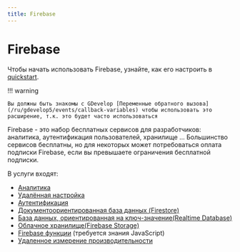 ```yaml
---
title: Firebase
---
```

# Firebase

Чтобы начать использовать Firebase, узнайте, как его настроить в [quickstart](/ru/gdevelop5/all-features/firebase/quickstart).

!!! warning

    Вы должны быть знакомы с GDevelop [Переменные обратного вызова](/ru/gdevelop5/events/callback-variables) чтобы использовать это расширение, т.к. это будет часто использоваться

Firebase - это набор бесплатных сервисов для разработчиков: аналитика, аутентификация пользователей, хранилище ... Большинство сервисов бесплатны, но для некоторых может потребоваться оплата подписки Firebase, если вы превышаете ограничения бесплатной подписки.

В услуги входят:

  *  [Аналитика](/ru/gdevelop5/all-features/firebase/analytics)
  *  [Удалённая настройка](/ru/gdevelop5/all-features/firebase/rc)
  *  [Аутентификация](/ru/gdevelop5/all-features/firebase/authentication)
  *  [Документоориентированная база данных (Firestore)](/ru/gdevelop5/all-features/firebase/firestore)
  *  [База данных, ориентированная на ключ-значение(Realtime Database)](/ru/gdevelop5/all-features/firebase/realtime_database)
  *  [Облачное хранилище(Firebase Storage)](/ru/gdevelop5/all-features/firebase/storage)
  *  [Firebase функции](/ru/gdevelop5/all-features/firebase/functions) (требуется знания JavaScript)
  *  [Удаленное измерение производительности](/ru/gdevelop5/all-features/firebase/perfomance)  